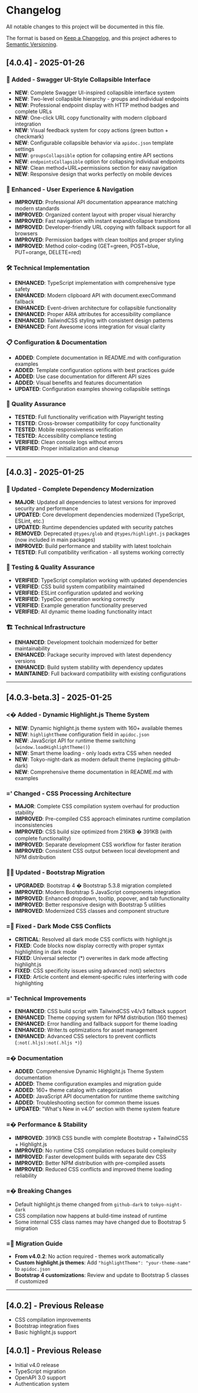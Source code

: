 # Changelog

All notable changes to this project will be documented in this file.

The format is based on [Keep a Changelog](https://keepachangelog.com/en/1.0.0/),
and this project adheres to [Semantic Versioning](https://semver.org/spec/v2.0.0.html).

## [4.0.4] - 2025-01-26

### 🎨 Added - Swagger UI-Style Collapsible Interface
- **NEW**: Complete Swagger UI-inspired collapsible interface system
- **NEW**: Two-level collapsible hierarchy - groups and individual endpoints
- **NEW**: Professional endpoint display with HTTP method badges and complete URLs
- **NEW**: One-click URL copy functionality with modern clipboard integration
- **NEW**: Visual feedback system for copy actions (green button + checkmark)
- **NEW**: Configurable collapsible behavior via `apidoc.json` template settings
- **NEW**: `groupsCollapsible` option for collapsing entire API sections
- **NEW**: `endpointsCollapsible` option for collapsing individual endpoints
- **NEW**: Clean method+URL+permissions section for easy navigation
- **NEW**: Responsive design that works perfectly on mobile devices

### 🚀 Enhanced - User Experience & Navigation
- **IMPROVED**: Professional API documentation appearance matching modern standards
- **IMPROVED**: Organized content layout with proper visual hierarchy
- **IMPROVED**: Fast navigation with instant expand/collapse transitions
- **IMPROVED**: Developer-friendly URL copying with fallback support for all browsers
- **IMPROVED**: Permission badges with clean tooltips and proper styling
- **IMPROVED**: Method color-coding (GET=green, POST=blue, PUT=orange, DELETE=red)

### 🛠️ Technical Implementation
- **ENHANCED**: TypeScript implementation with comprehensive type safety
- **ENHANCED**: Modern clipboard API with document.execCommand fallback
- **ENHANCED**: Event-driven architecture for collapsible functionality
- **ENHANCED**: Proper ARIA attributes for accessibility compliance
- **ENHANCED**: TailwindCSS styling with consistent design patterns
- **ENHANCED**: Font Awesome icons integration for visual clarity

### 📋 Configuration & Documentation
- **ADDED**: Complete documentation in README.md with configuration examples
- **ADDED**: Template configuration options with best practices guide
- **ADDED**: Use case documentation for different API sizes
- **ADDED**: Visual benefits and features documentation
- **UPDATED**: Configuration examples showing collapsible settings

### 🧪 Quality Assurance
- **TESTED**: Full functionality verification with Playwright testing
- **TESTED**: Cross-browser compatibility for copy functionality
- **TESTED**: Mobile responsiveness verification
- **TESTED**: Accessibility compliance testing
- **VERIFIED**: Clean console logs without errors
- **VERIFIED**: Proper initialization and cleanup

---

## [4.0.3] - 2025-01-25

### 🔄 Updated - Complete Dependency Modernization
- **MAJOR**: Updated all dependencies to latest versions for improved security and performance
- **UPDATED**: Core development dependencies modernized (TypeScript, ESLint, etc.)
- **UPDATED**: Runtime dependencies updated with security patches
- **REMOVED**: Deprecated `@types/glob` and `@types/highlight.js` packages (now included in main packages)
- **IMPROVED**: Build performance and stability with latest toolchain
- **TESTED**: Full compatibility verification - all systems working correctly

### 🧪 Testing & Quality Assurance
- **VERIFIED**: TypeScript compilation working with updated dependencies
- **VERIFIED**: CSS build system compatibility maintained
- **VERIFIED**: ESLint configuration updated and working
- **VERIFIED**: TypeDoc generation working correctly
- **VERIFIED**: Example generation functionality preserved
- **VERIFIED**: All dynamic theme loading functionality intact

### 🏗️ Technical Infrastructure
- **ENHANCED**: Development toolchain modernized for better maintainability
- **ENHANCED**: Package security improved with latest dependency versions
- **ENHANCED**: Build system stability with dependency updates
- **MAINTAINED**: Full backward compatibility with existing configurations

---

## [4.0.3-beta.3] - 2025-01-25

### <� Added - Dynamic Highlight.js Theme System
- **NEW**: Dynamic highlight.js theme system with 160+ available themes
- **NEW**: `highlightTheme` configuration field in `apidoc.json`
- **NEW**: JavaScript API for runtime theme switching (`window.loadHighlightTheme()`)
- **NEW**: Smart theme loading - only loads extra CSS when needed
- **NEW**: Tokyo-night-dark as modern default theme (replacing github-dark)
- **NEW**: Comprehensive theme documentation in README.md with examples

### =' Changed - CSS Processing Architecture
- **MAJOR**: Complete CSS compilation system overhaul for production stability
- **IMPROVED**: Pre-compiled CSS approach eliminates runtime compilation inconsistencies
- **IMPROVED**: CSS build size optimized from 216KB � 391KB (with complete functionality)
- **IMPROVED**: Separate development CSS workflow for faster iteration
- **IMPROVED**: Consistent CSS output between local development and NPM distribution

###  Updated - Bootstrap Migration
- **UPGRADED**: Bootstrap 4 � Bootstrap 5.3.8 migration completed
- **IMPROVED**: Modern Bootstrap 5 JavaScript components integration
- **IMPROVED**: Enhanced dropdown, tooltip, popover, and tab functionality
- **IMPROVED**: Better responsive design with Bootstrap 5 utilities
- **IMPROVED**: Modernized CSS classes and component structure

### = Fixed - Dark Mode CSS Conflicts
- **CRITICAL**: Resolved all dark mode CSS conflicts with highlight.js
- **FIXED**: Code blocks now display correctly with proper syntax highlighting in dark mode
- **FIXED**: Universal selector (*) overwrites in dark mode affecting highlight.js
- **FIXED**: CSS specificity issues using advanced :not() selectors
- **FIXED**: Article content and element-specific rules interfering with code highlighting

### =' Technical Improvements
- **ENHANCED**: CSS build script with TailwindCSS v4/v3 fallback support
- **ENHANCED**: Theme copying system for NPM distribution (160 themes)
- **ENHANCED**: Error handling and fallback support for theme loading
- **ENHANCED**: Writer.ts optimizations for asset management
- **ENHANCED**: Advanced CSS selectors to prevent conflicts (`:not(.hljs):not(.hljs *)`)

### =� Documentation
- **ADDED**: Comprehensive Dynamic Highlight.js Theme System documentation
- **ADDED**: Theme configuration examples and migration guide
- **ADDED**: 160+ theme catalog with categorization
- **ADDED**: JavaScript API documentation for runtime theme switching
- **ADDED**: Troubleshooting section for common theme issues
- **UPDATED**: "What's New in v4.0" section with theme system feature

### =� Performance & Stability
- **IMPROVED**: 391KB CSS bundle with complete Bootstrap + TailwindCSS + Highlight.js
- **IMPROVED**: No runtime CSS compilation reduces build complexity
- **IMPROVED**: Faster development builds with separate dev CSS
- **IMPROVED**: Better NPM distribution with pre-compiled assets
- **IMPROVED**: Reduced CSS conflicts and improved theme loading reliability

### =� Breaking Changes
- Default highlight.js theme changed from `github-dark` to `tokyo-night-dark`
- CSS compilation now happens at build-time instead of runtime
- Some internal CSS class names may have changed due to Bootstrap 5 migration

### = Migration Guide
- **From v4.0.2**: No action required - themes work automatically
- **Custom highlight.js themes**: Add `"highlightTheme": "your-theme-name"` to `apidoc.json`
- **Bootstrap 4 customizations**: Review and update to Bootstrap 5 classes if customized

---

## [4.0.2] - Previous Release
- CSS compilation improvements
- Bootstrap integration fixes
- Basic highlight.js support

## [4.0.1] - Previous Release
- Initial v4.0 release
- TypeScript migration
- OpenAPI 3.0 support
- Authentication system